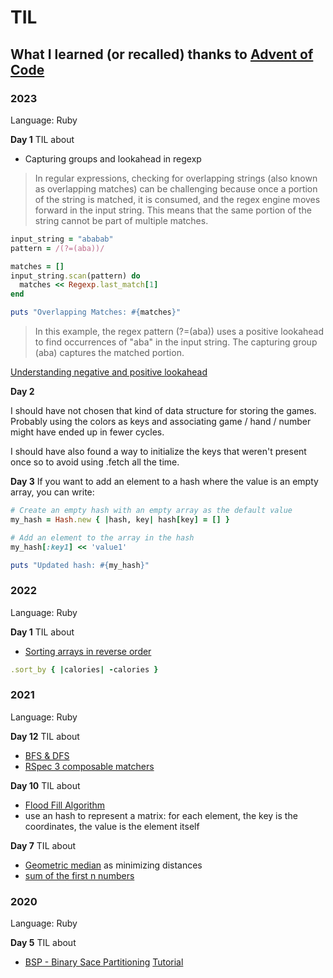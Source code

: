 # TIL 

## What I learned (or recalled) thanks to [Advent of Code](adventofcode.com/)

### 2023
Language: Ruby

**Day 1**
TIL about
* Capturing groups and lookahead in regexp

> In regular expressions, checking for overlapping strings (also known as overlapping matches) can be challenging because once a portion of the string is matched, it is consumed, and the regex engine moves forward in the input string. This means that the same portion of the string cannot be part of multiple matches.

```ruby
input_string = "ababab"
pattern = /(?=(aba))/

matches = []
input_string.scan(pattern) do
  matches << Regexp.last_match[1]
end

puts "Overlapping Matches: #{matches}"

```
> In this example, the regex pattern (?=(aba)) uses a positive lookahead to find occurrences of "aba" in the input string. The capturing group (aba) captures the matched portion. 

[Understanding negative and positive lookahead](https://stackoverflow.com/a/27691287)

**Day 2**

I should have not chosen that kind of data structure for storing the games.
Probably using the colors as keys and associating game / hand / number might 
have ended up in fewer cycles.

I should have also found a way to initialize the keys that weren't present once 
so to avoid using .fetch all the time.

**Day 3**
If you want to add an element to a hash where the value is an empty array, you can write:
```ruby
# Create an empty hash with an empty array as the default value
my_hash = Hash.new { |hash, key| hash[key] = [] }

# Add an element to the array in the hash
my_hash[:key1] << 'value1'

puts "Updated hash: #{my_hash}"

```


### 2022
Language: Ruby

**Day 1**
TIL about
* [Sorting arrays in reverse order](https://www.rubyguides.com/2017/07/ruby-sort/)
```ruby
.sort_by { |calories| -calories }
```

### 2021
Language: Ruby

**Day 12**
TIL about
* [BFS & DFS](https://medium.com/tebs-lab/breadth-first-search-and-depth-first-search-4310f3bf8416)
* [RSpec 3 composable matchers](https://rspec.info/blog/2014/01/new-in-rspec-3-composable-matchers/)

**Day 10**
TIL about 
* [Flood Fill Algorithm](https://en.m.wikipedia.org/wiki/Flood_fill)
* use an hash to represent a matrix: for each element, the key is the coordinates, the value is the element itself

**Day 7**
TIL about
* [Geometric median](https://en.wikipedia.org/wiki/Geometric_median) as minimizing distances
* [sum of the first n numbers](https://iq.opengenus.org/sum-of-first-n-numbers/)

### 2020
Language: Ruby

**Day 5**
TIL about
* [BSP - Binary Sace Partitioning](https://en.wikipedia.org/wiki/Binary_space_partitioning) [Tutorial](https://www.cs.cmu.edu/afs/andrew/scs/cs/15-463/2001/pub/www/notes/bsp_tutorial.pdf)